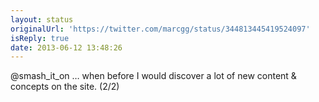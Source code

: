 ```yaml
---
layout: status
originalUrl: 'https://twitter.com/marcgg/status/344813445419524097'
isReply: true
date: 2013-06-12 13:48:26
---
```


@smash_it_on … when before I would discover a lot of new content &amp; concepts on the site. (2/2)
